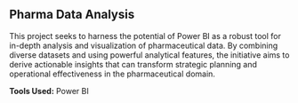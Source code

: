 ## Pharma Data Analysis

This project seeks to harness the potential of Power BI as a robust tool for in-depth analysis and visualization of pharmaceutical data. 
By combining diverse datasets and using powerful analytical features, the initiative aims to derive actionable insights that can transform strategic planning and operational effectiveness in the pharmaceutical domain.

**Tools Used:** Power BI
